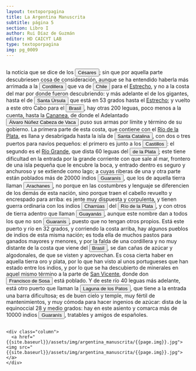 ```yaml
---
layout: textoporpagina
title: La Argentina Manuscrita
subtitle: página 5
section: Libro I
author: Rui Díaz de Guzmán
editor: HD CAICYT LAB
type: textoporpagina
img: pg_0009
---
```




<div class="row">
	<div class="column">

<p>la noticia que se dice de los <button class="balloon" data-balloon-pos="up" data-balloon-length="large" data-balloon="Célebre leyenda de la exploración del Río de la Plata. En 1529, un capitán de la expedición de Caboto, Francisco César, se adentró por el río Carcarañá siguiendo un camino hacia tierra adentro que, según sus informantes querandíes, los conduciría a la Sierra de la Plata. Su historia dio origen al mito de la Ciudad de los Césares, civilización nativa que los conquistadores buscarían insistentemente por los siglos venideros ubicándola convenientemente fuera de las fronteras conocidas.">Césares</button>; sin que por aquella parte descubriesen cosa de consideración, aunque se ha entendido haberla más arrimada a la <button class="balloon" data-balloon-pos="up" data-balloon-length="large" data-balloon="Refiere a la Cordillera de los Andes.">Cordillera</button> que va de <a href="https://recogito.pelagios.org/document/wzqxhk0h3vpikm/part/1/edit#3fb55569-3c3b-4969-ae14-f87e60d7155a" target="_blank"><button class="balloon" data-balloon-pos="up" data-balloon-length="large" data-balloon="El territorio chileno fue explorado y conquistado por un desprendimiento de la conquista del Perú. Diego de Almagro (1475-1538) emprendió una serie de exploraciones entre 1535 y 1537 con enormes dificultades. La conquista de Chile se realizó a partir de 1540 cuando otro capitán, Pedro de Valdivia (1497-1553) consiguiera fundar una serie de ciudades en la región.">Chile</button></a> para el <a href="https://recogito.pelagios.org/document/wzqxhk0h3vpikm/part/1/edit#fe4ebac0-8329-4c8a-ab5e-099a541c7289" target="_blank">Estrecho</a>, y no a la costa del mar por donde fueron descubriendo: y más adelante el de los gigantes, hasta el de <button class="balloon" data-balloon-pos="up" data-balloon-length="large" data-balloon="Cabo Vírgenes: http://www.turismoruta40.com.ar/cabovirgenes.htmlhttp://www.geonames.org/3832537/cabo-virgenes.html">Santa Úrsula</button> que está en 53 grados hasta el <a href="https://recogito.pelagios.org/document/wzqxhk0h3vpikm/part/1/edit#e72d0978-c9e0-4622-a99f-7415f2daabbd" target="_blank">Estrecho</a>; y vuelto a este otro Cabo para el <a href="https://recogito.pelagios.org/document/wzqxhk0h3vpikm/part/1/edit#b1fbf665-8b12-417f-9427-ce488fc28c5a" target="_blank"><button class="balloon" data-balloon-pos="up" data-balloon-length="large" data-balloon="La costa de lo que hoy es territorio brasileño fue el primer punto al que llegaron los europeos en América del Sur. La primera expedición que exploró la región fue un desprendimiento de la flota portuguesa que Vasco da Gama (1460-1524) llevaba hacia Oriente. Las naves dirigidas por Pedro Álvarez de Cabral (1467-1520) se alejaron excesivamente de la costa de África y terminaron en el extremo sur de actual territorio del Estado de Bahía, en que el permanecieron entre abril y mayo del año 1500.">Brasil</button></a>, hay otras 200 leguas, poco menos a la cuenta, hasta la <a href="https://recogito.pelagios.org/document/wzqxhk0h3vpikm/part/1/edit#8f0e49a7-69c4-4d0e-a170-301a015e43d2" target="_blank">Cananea</a>, de donde el Adelantado <button class="balloon" data-balloon-pos="up" data-balloon-length="large" data-balloon="Álvar Núñez Cabeza de Vaca (Jerez de la Frontera, 1488/90-Sevilla, 27/05/1559), descubridor y conquistador que exploró la costa sur de América del norte, desde la actual Florida hasta el Golfo de California, territorios que se anexionaron en el Virreinato de Nueva España. Nombrado Segundo adelantado, capitán general y gobernador del Río de la Plata, Paranáguazu y sus anexos por el rey Carlos I de España; fue el primer europeo en llegar a las cataratas del Iguazú y explorar el río Paraguay.">Álvaro Núñez Cabeza de Vaca</button> puso sus armas por límite y término de su gobierno. La primera parte de esta costa, que contiene con el <a href="https://recogito.pelagios.org/document/wzqxhk0h3vpikm/part/1/edit#7232dabc-c9da-496f-a593-65a9a052a594" target="_blank">Río de la Plata</a>, es llana y desabrigada hasta la isla de <button class="balloon" data-balloon-pos="up" data-balloon-length="large" data-balloon="Es la isla que alberga actualmente a la ciudad de Florianópolis, sobre la costa del estado de Santa Catalina. La isla fue bautizada con su nombre moderno por Sebastián Caboto, que realizó allí una larga parada de reabastecimiento de su armada antes de adentrarse a explorar el Río de la Plata.">Santa Catalina</button>, con dos o tres puertos para navíos pequeños: el primero es junto a los <button class="balloon" data-balloon-pos="up" data-balloon-length="large" data-balloon="Refiere a Cerro de la Gloria: http://www.scielo.org.ar/scielo.php?script=sci_arttext&amp;pid=S1851-49792012000200003http://www.geonames.org/3435524/cerro-de-la-gloria.html. Creería que son las islas y los bancos frente a Punta del Este.">Castillos</button>: el segundo es el <a href="https://recogito.pelagios.org/document/wzqxhk0h3vpikm/part/1/edit#f2bcfb0d-6f3c-4c27-9e56-4b3888b88656" target="_blank">Río Grande</a>, que dista 60 leguas del <a href="https://recogito.pelagios.org/document/wzqxhk0h3vpikm/part/1/edit#588444d3-6bea-41bd-8f45-d13c2e3c3cdd" target="_blank"><button class="balloon" data-balloon-pos="up" data-balloon-length="large" data-balloon="Río de la Plata">de la Plata</button></a>; este tiene dificultad en la entrada por la grande corriente con que sale al mar, frontero de una isla pequeña que le encubre la boca, y entrado dentro es seguro y anchuroso y se extiende como lago; a cuyas riberas de una y otra parte están poblados más de 20000 indios <button class="balloon" data-balloon-pos="up" data-balloon-length="large" data-balloon="Refiere a Los guaraníes o avá, según su autodenominación étnica original (que significa &quot;ser humano&quot;), son un grupo de pueblos indígenas suramericanos que se ubican geográficamente en Paraguay, noreste de Argentina (en ciertas zonas de provincias de la Región del Litoral),​ sur y suroeste de Brasil (en los estados de Río Grande del Sur, Santa Catarina, Paraná y Mato Grosso del Sur) y sureste de Bolivia (en los departamentos de Tarija, Santa Cruz y Chuquisaca) y norte de Uruguay.El muy ">Guaranís</button>, que los de aquella tierra llaman <button class="balloon" data-balloon-pos="up" data-balloon-length="large" data-balloon="Otro nombre que se le daba en la región a los guaraníes">Arachanes</button>, no porque en las costumbres y lenguaje se diferencien de los demás de esta nación, sino porque traen el cabello revuelto y encrespado para arriba: es jente muy dispuesta y corpulenta, y tienen guerra ordinaria con los indios <button class="balloon" data-balloon-pos="up" data-balloon-length="large" data-balloon="Los charrúas constituían una sociedad de cazadores-recoletores que habitaban en los actuales territorios de Uruguay.">Charrúas</button> del <a href="https://recogito.pelagios.org/document/wzqxhk0h3vpikm/part/1/edit#d67fb222-84cf-4855-8bc7-5e6ac5bd8ac8" target="_blank"><button class="balloon" data-balloon-pos="up" data-balloon-length="large" data-balloon="Río de la Plata.">Río de la Plata</button></a>, y con otros de tierra adentro que llaman <button class="balloon" data-balloon-pos="up" data-balloon-length="large" data-balloon="Parcialidad káingang. Los nativos Kaigang pueden identificarse con la tradición Taquara, constructures de asentamientos bajo nivel. Eran parte del grupo lingüístico gé, son el pueblo indígena del biotipo láguido del centro-sur del Brasil que en el pasado habitó también la mesopotamia argentina, Paraguay y el norte del Uruguay en donde constituyeron el sustrato previo a la expansión guaraní.">Guayanás</button>, aunque este nombre dan a todos los que no son <button class="balloon" data-balloon-pos="up" data-balloon-length="large" data-balloon="Refiere a los guaraníes o avá, según su autodenominación (que significa &quot;ser humano&quot;), se extendían, divididos en distintas parcialidades, entre la costa brasileña y los contrafuertes andinos, teniendo además asentamientos en las islasdel Río Paraná y del delta del Río de la Plata. Cultivadores selvícolas, producían regulamente excedentes agrícolas que serían indispensables para el avance de la conquista española en el región.">Guaranís</button>, puesto que no tengan otros propios. Está este puerto y río en 32 grados, y corriendo la costa arriba, hay algunos pueblos de indios de esta misma nación; es toda ella de muchos pastos para ganados mayores y menores, y por la falda de una cordillera y no muy distante de la costa que viene del <a href="https://recogito.pelagios.org/document/wzqxhk0h3vpikm/part/1/edit#60a92ddf-9b90-41f3-9e7c-e8b396376e58" target="_blank"><button class="balloon" data-balloon-pos="up" data-balloon-length="large" data-balloon="La costa de lo que hoy es territorio brasileño fue el primer punto al que llegaron los europeos en América del Sur. La primera expedición que exploró la región fue un desprendimiento de la flota portuguesa que Vasco da Gama (1460-1524) llevaba hacia Oriente. Las naves dirigidas por Pedro Álvarez de Cabral (1467-1520) se alejaron excesivamente de la costa de África y terminaron en el extremo sur de actual territorio del Estado de Bahía, en que el permanecieron entre abril y mayo del año 1500.">Brasil</button></a>, se dan cañas de azúcar y algodonales, de que se visten y aprovechan. Es cosa cierta haber en aquella tierra oro y plata, por lo que han visto al unos portugueses que han estado entre los indios, y por lo que se ha descubierto de minerales en aquel mismo término a la parte de <a href="https://recogito.pelagios.org/document/wzqxhk0h3vpikm/part/1/edit#7118a211-8ee7-4ac2-8d43-745c315064c0" target="_blank">San Vicente</a>, donde don <button class="balloon" data-balloon-pos="up" data-balloon-length="large" data-balloon="Francisco de Sousa (1540-1611), fidalgo portugués y sépimo gobernador de Brasil.">Francisco de Sosa</button> está poblado. Y de este río 40 leguas más adelante, está otro puerto que llaman la <button class="balloon" data-balloon-pos="up" data-balloon-length="large" data-balloon="Refiere a la gran laguna que está en la costa sur del Brasil, en Cananea.">Laguna de los Patos</button>, que tiene a la entrada una barra dificultosa; es de buen cielo y temple, muy fértil de mantenimientos, y muy cómoda para hacer ingenios de azúcar: dista de la equinoccial 28 y medio grados: hay en este asiento y comarca más de 10000 indios <button class="balloon" data-balloon-pos="up" data-balloon-length="large" data-balloon="Refiere a los guaraníes o avá, según su autodenominación (que significa &quot;ser humano&quot;), se extendían, divididos en distintas parcialidades, entre la costa brasileña y los contrafuertes andinos, teniendo además asentamientos en las islasdel Río Paraná y del delta del Río de la Plata. Cultivadores selvícolas, producían regulamente excedentes agrícolas que serían indispensables para el avance de la conquista española en el región.">Guaranís</button>, tratables y amigos de españoles.
	</div>

	<div class="column">
	  <a href="{{site.baseurl}}/assets/img/argentina_manuscrita/{{page.img}}.jpg"><img src="{{site.baseurl}}/assets/img/argentina_manuscrita/{{page.img}}.jpg"></a>
	</div>

</div> 